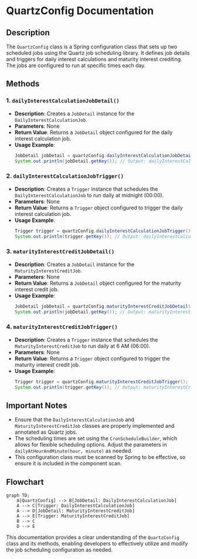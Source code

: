 # QuartzConfig Documentation

## Description
The `QuartzConfig` class is a Spring configuration class that sets up two scheduled jobs using the Quartz job scheduling library. It defines job details and triggers for daily interest calculations and maturity interest crediting. The jobs are configured to run at specific times each day.

## Methods

### 1. `dailyInterestCalculationJobDetail()`
- **Description**: Creates a `JobDetail` instance for the `DailyInterestCalculationJob`.
- **Parameters**: None
- **Return Value**: Returns a `JobDetail` object configured for the daily interest calculation job.
- **Usage Example**:
    ```java
    JobDetail jobDetail = quartzConfig.dailyInterestCalculationJobDetail();
    System.out.println(jobDetail.getKey()); // Output: dailyInterestCalculationJob
    ```

### 2. `dailyInterestCalculationJobTrigger()`
- **Description**: Creates a `Trigger` instance that schedules the `DailyInterestCalculationJob` to run daily at midnight (00:00).
- **Parameters**: None
- **Return Value**: Returns a `Trigger` object configured to trigger the daily interest calculation job.
- **Usage Example**:
    ```java
    Trigger trigger = quartzConfig.dailyInterestCalculationJobTrigger();
    System.out.println(trigger.getKey()); // Output: dailyInterestCalculationTrigger
    ```

### 3. `maturityInterestCreditJobDetail()`
- **Description**: Creates a `JobDetail` instance for the `MaturityInterestCreditJob`.
- **Parameters**: None
- **Return Value**: Returns a `JobDetail` object configured for the maturity interest credit job.
- **Usage Example**:
    ```java
    JobDetail jobDetail = quartzConfig.maturityInterestCreditJobDetail();
    System.out.println(jobDetail.getKey()); // Output: maturityInterestCreditJob
    ```

### 4. `maturityInterestCreditJobTrigger()`
- **Description**: Creates a `Trigger` instance that schedules the `MaturityInterestCreditJob` to run daily at 6 AM (06:00).
- **Parameters**: None
- **Return Value**: Returns a `Trigger` object configured to trigger the maturity interest credit job.
- **Usage Example**:
    ```java
    Trigger trigger = quartzConfig.maturityInterestCreditJobTrigger();
    System.out.println(trigger.getKey()); // Output: maturityInterestCreditTrigger
    ```

## Important Notes
- Ensure that the `DailyInterestCalculationJob` and `MaturityInterestCreditJob` classes are properly implemented and annotated as Quartz jobs.
- The scheduling times are set using the `CronScheduleBuilder`, which allows for flexible scheduling options. Adjust the parameters in `dailyAtHourAndMinute(hour, minute)` as needed.
- This configuration class must be scanned by Spring to be effective, so ensure it is included in the component scan.

## Flowchart
```mermaid
graph TD;
    A[QuartzConfig] --> B[JobDetail: DailyInterestCalculationJob]
    A --> C[Trigger: DailyInterestCalculationJob]
    A --> D[JobDetail: MaturityInterestCreditJob]
    A --> E[Trigger: MaturityInterestCreditJob]
    B --> C
    D --> E
```

This documentation provides a clear understanding of the `QuartzConfig` class and its methods, enabling developers to effectively utilize and modify the job scheduling configuration as needed.